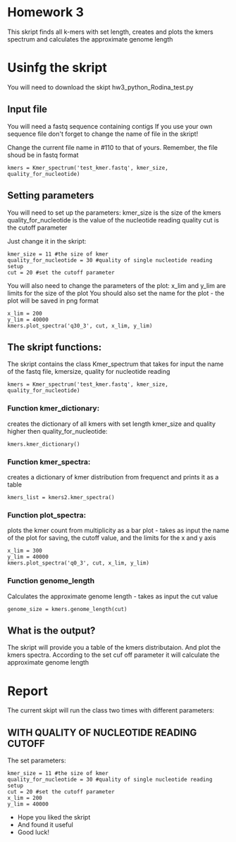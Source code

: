 # Homework 3

This skript finds all k-mers with set length, creates and plots the kmers spectrum and calculates the approximate genome length

# Usinfg the skript 

You will need to download the skipt hw3_python_Rodina_test.py

## Input file
You will need a fastq sequence containing contigs
If you use your own sequence file don't forget to change the name of file in the skript!

Change the current file name in #110 to that of yours. Remember, the file shoud be in fastq format
```
kmers = Kmer_spectrum('test_kmer.fastq', kmer_size, quality_for_nucleotide)
```
## Setting parameters

You will need to set up the parameters:
kmer_size is the size of the kmers 
quality_for_nucleotide is the value of the nucleotide reading quality
cut is the cutoff parameter

Just change it in the skript:
```
kmer_size = 11 #the size of kmer
quality_for_nucleotide = 30 #quality of single nucleotide reading setup
cut = 20 #set the cutoff parameter
```
You will also need to change the parameters of the plot:
x_lim and y_lim are limits for the size of the plot
You should also set the name for the plot - the plot will be saved in png format

```
x_lim = 200
y_lim = 40000
kmers.plot_spectra('q30_3', cut, x_lim, y_lim)
```
## The skript functions:
The skript contains the class Kmer_spectrum that takes for input the name of the fastq file, 
kmersize, quality for nucleotide reading
```
kmers = Kmer_spectrum('test_kmer.fastq', kmer_size, quality_for_nucleotide)
```

### Function kmer_dictionary:
creates the dictionary of all kmers with set length kmer_size and quality higher then quality_for_nucleotide:

```
kmers.kmer_dictionary()
```
### Function kmer_spectra:
creates a dictionary of kmer distribution from frequenct and prints it as a table
```
kmers_list = kmers2.kmer_spectra()
```
### Function plot_spectra:
plots the kmer count from multiplicity as a bar plot - takes as input the name of the plot for saving, the cutoff value, 
and the limits for the x and y axis
```
x_lim = 300
y_lim = 40000
kmers.plot_spectra('q0_3', cut, x_lim, y_lim)
```
### Function genome_length 
Calculates the approximate genome length - takes as input the cut value
```
genome_size = kmers.genome_length(cut)
```
## What is the output?

The skript will provide you a table of the kmers distributaion. And plot the kmers spectra.
According to the set cuf off parameter it will calculate the approximate genome length

# Report
The current skipt will run the class two times with different parameters:
## WITH QUALITY OF NUCLEOTIDE READING CUTOFF

The set parameters:
```
kmer_size = 11 #the size of kmer
quality_for_nucleotide = 30 #quality of single nucleotide reading setup
cut = 20 #set the cutoff parameter
x_lim = 200
y_lim = 40000
```
* Hope you liked the skript
* And found it useful
* Good luck!
